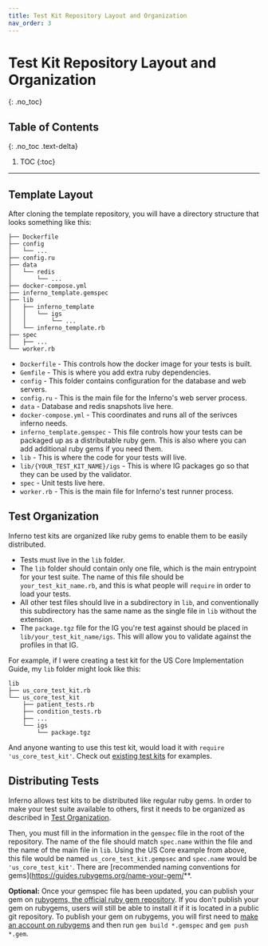 ```yaml
---
title: Test Kit Repository Layout and Organization
nav_order: 3
---
```

# Test Kit Repository Layout and Organization
{: .no_toc}

## Table of Contents
{: .no_toc .text-delta}

1. TOC
{:toc}
---
## Template Layout
After cloning the template repository, you will have a directory structure that
looks something like this:
```
├── Dockerfile
├── config
│   └── ...
├── config.ru
├── data
│   └── redis
│       └── ...
├── docker-compose.yml
├── inferno_template.gemspec
├── lib
│   ├── inferno_template
│   │   └── igs
│   │       └── ...
│   └── inferno_template.rb
├── spec
│   ├── ...
└── worker.rb
```
- `Dockerfile` - This controls how the docker image for your tests is built.
- `Gemfile` - This is where you add extra ruby dependencies.
- `config` - This folder contains configuration for the database and web
  servers.
- `config.ru` - This is the main file for the Inferno's web server process.
- `data` - Database and redis snapshots live here.
- `docker-compose.yml` - This coordinates and runs all of the serivces inferno
  needs.
- `inferno_template.gemspec` - This file controls how your tests can be packaged
  up as a distributable ruby gem. This is also where you can add additional ruby
  gems if you need them.
- `lib` - This is where the code for your tests will live.
- `lib/{YOUR_TEST_KIT_NAME}/igs` - This is where IG packages go so that they can
  be used by the validator.
- `spec` - Unit tests live here.
- `worker.rb` - This is the main file for Inferno's test runner process.

## Test Organization
Inferno test kits are organized like ruby gems to enable them to be easily
distributed.
- Tests must live in the `lib` folder.
- The `lib` folder should contain only one file, which is the main entrypoint
  for your test suite. The name of this file should be `your_test_kit_name.rb`,
  and this is what people will `require` in order to load your tests.
- All other test files should live in a subdirectory in `lib`, and
  conventionally this subdirectory has the same name as the single file in `lib`
  without the extension.
- The `package.tgz` file for the IG you're test against should be placed in
  `lib/your_test_kit_name/igs`. This will allow you to validate against the
  profiles in that IG.

For example, if I were creating a test kit for the US Core Implementation Guide,
my `lib` folder might look like this:
```
lib
├── us_core_test_kit.rb
└── us_core_test_kit
    ├── patient_tests.rb
    ├── condition_tests.rb
    ├── ...
    └── igs
        └── package.tgz
```
And anyone wanting to use this test kit, would load it with `require
'us_core_test_kit'`. Check out [existing test kits](/#inferno-test-kits) for
examples.

## Distributing Tests
Inferno allows test kits to be distributed like regular ruby gems. In order to
make your test suite available to others, first it needs to be organized as
described in [Test Organization](#test-organization).

Then, you must fill in the information in the `gemspec` file in the root of the
repository. The name of the file should match `spec.name` within the file and
the name of the main file in `lib`. Using the US Core example from above, this
file would be named `us_core_test_kit.gempsec` and `spec.name` would be
`'us_core_test_kit'`. There are [recommended naming conventions for
gems](https://guides.rubygems.org/name-your-gem/**.

**Optional:** Once your gemspec file has been updated, you can publish your gem
on [rubygems, the official ruby gem repository](https://rubygems.org/). If you
don't publish your gem on rubygems, users will still be able to install it if it
is located in a public git repository. To publish your gem on rubygems, you will
first need to [make an account on
rubygems](https://guides.rubygems.org/publishing/#publishing-to-rubygemsorg) and
then run `gem build *.gemspec` and `gem push *.gem`.

